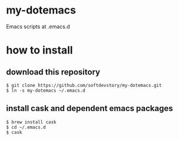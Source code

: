 # my-dotemacs
Emacs scripts at .emacs.d

# how to install

## download this repository

```
$ git clone https://github.com/softdevstory/my-dotemacs.git
$ ln -s my-dotemacs ~/.emacs.d
```

## install cask and dependent emacs packages

```
$ brew install cask
$ cd ~/.emacs.d
$ cask
```


